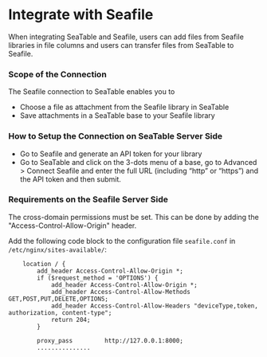 # Integrate with Seafile

<!-- md:version 4.0 -->
<!-- md:flag enterprise -->

When integrating SeaTable and Seafile, users can add files from Seafile libraries in file columns and users can transfer files from SeaTable to Seafile.

### Scope of the Connection

The Seafile connection to SeaTable enables you to

- Choose a file as attachment from the Seafile library in SeaTable
- Save attachments in a SeaTable base to your Seafile library

### How to Setup the Connection on SeaTable Server Side

- Go to Seafile and generate an API token for your library
- Go to SeaTable and click on the 3-dots menu of a base, go to Advanced > Connect Seafile and enter the full URL (including “http” or “https”) and the API token and then submit.

### Requirements on the Seafile Server Side

The cross-domain permissions must be set. This can be done by adding the "Access-Control-Allow-Origin" header.

Add the following code block to the configuration file `seafile.conf` in `/etc/nginx/sites-available/`:

```
    location / {
        add_header Access-Control-Allow-Origin *;
        if ($request_method = 'OPTIONS') {
            add_header Access-Control-Allow-Origin *;
            add_header Access-Control-Allow-Methods GET,POST,PUT,DELETE,OPTIONS;
            add_header Access-Control-Allow-Headers "deviceType,token, authorization, content-type";
            return 204;
        }
﻿
        proxy_pass         http://127.0.0.1:8000;
        ...............

```
